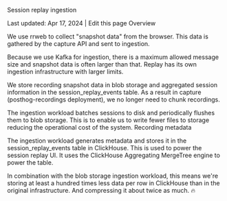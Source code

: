Session replay ingestion

Last updated: Apr 17, 2024
|
Edit this page
Overview

We use rrweb to collect "snapshot data" from the browser. This data is gathered by the capture API and sent to ingestion.

Because we use Kafka for ingestion, there is a maximum allowed message size and snapshot data is often larger than that. Replay has its own ingestion infrastructure with larger limits.

We store recording snapshot data in blob storage and aggregated session information in the session_replay_events table. As a result in capture (posthog-recordings deployment), we no longer need to chunk recordings.

The ingestion workload batches sessions to disk and periodically flushes them to blob storage. This is to enable us to write fewer files to storage reducing the operational cost of the system.
Recording metadata

The ingestion workload generates metadata and stores it in the session_replay_events table in ClickHouse. This is used to power the session replay UI. It uses the ClickHouse Aggregating MergeTree engine to power the table.

In combination with the blob storage ingestion workload, this means we're storing at least a hundred times less data per row in ClickHouse than in the original infrastructure. And compressing it about twice as much. 🔥
